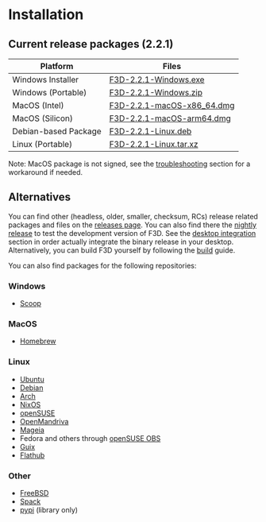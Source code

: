 # Installation

## Current release packages (2.2.1)

| Platform | Files |
| -------- | ----- |
| Windows Installer | [F3D-2.2.1-Windows.exe](https://github.com/f3d-app/f3d/releases/download/v2.2.1/F3D-2.2.1-Windows-x86_64-raytracing.exe) |
| Windows (Portable) | [F3D-2.2.1-Windows.zip](https://github.com/f3d-app/f3d/releases/download/v2.2.1/F3D-2.2.1-Windows-x86_64-raytracing.zip) |
| MacOS (Intel) | [F3D-2.2.1-macOS-x86_64.dmg](https://github.com/f3d-app/f3d/releases/download/v2.2.1/F3D-2.2.1-macOS-x86_64-raytracing.dmg) |
| MacOS (Silicon) | [F3D-2.2.1-macOS-arm64.dmg](https://github.com/f3d-app/f3d/releases/download/v2.2.1/F3D-2.2.1-macOS-arm64.dmg) |
| Debian-based Package | [F3D-2.2.1-Linux.deb](https://github.com/f3d-app/f3d/releases/download/v2.2.1/F3D-2.2.1-Linux-x86_64-raytracing.deb) |
| Linux (Portable) | [F3D-2.2.1-Linux.tar.xz](https://github.com/f3d-app/f3d/releases/download/v2.2.1/F3D-2.2.1-Linux-x86_64-raytracing.tar.xz) |

Note: MacOS package is not signed, see the [troubleshooting](LIMITATIONS_AND_TROUBLESHOOTING.md) section for a workaround if needed.

## Alternatives

You can find other (headless, older, smaller, checksum, RCs) release related packages and files on the [releases page](https://github.com/f3d-app/f3d/releases).
You can also find there the [nightly release](https://github.com/f3d-app/f3d/releases/tag/nightly) to test the development version of F3D.
See the [desktop integration](DESKTOP_INTEGRATION.md) section in order actually integrate the binary release in your desktop.
Alternatively, you can build F3D yourself by following the [build](../dev/BUILD.md) guide.

You can also find packages for the following repositories:

### Windows

- [Scoop](https://scoop.sh/#/apps?q=f3d&s=0&d=1&o=true)

### MacOS

- [Homebrew](https://formulae.brew.sh/formula/f3d)

### Linux

- [Ubuntu](https://packages.ubuntu.com/search?keywords=f3d&searchon=names&exact=1&suite=all&section=all)
- [Debian](https://packages.debian.org/search?keywords=f3d&searchon=names&exact=1&suite=all&section=all)
- [Arch](https://archlinux.org/packages/extra/x86_64/f3d/)
- [NixOS](https://search.nixos.org/packages?query=f3d)
- [openSUSE](https://software.opensuse.org/package/f3d)
- [OpenMandriva](https://github.com/OpenMandrivaAssociation/f3d)
- [Mageia](https://madb.mageia.org/package/show/source/1/application/0/release/cauldron/name/f3d)
- Fedora and others through [openSUSE OBS](https://build.opensuse.org/package/show/home:AndnoVember:F3D/f3d)
- [Guix](https://packages.guix.gnu.org/packages/f3d/)
- [Flathub](https://flathub.org/apps/details/io.github.f3d_app.f3d)

### Other

- [FreeBSD](https://cgit.freebsd.org/ports/tree/graphics/f3d)
- [Spack](https://packages.spack.io/package.html?name=f3d)
- [pypi](https://pypi.org/project/f3d/) (library only)
